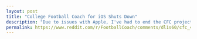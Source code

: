 ```yaml
---
layout: post
title: "College Football Coach for iOS Shuts Down"
description: "Due to issues with Apple, I've had to end the CFC project."
permalink: https://www.reddit.com/r/FootballCoach/comments/dl1s60/cfc_40_update/
---
```

